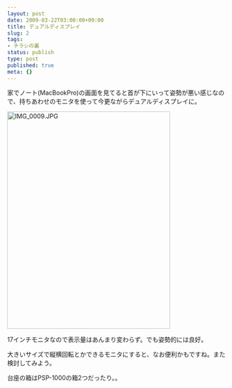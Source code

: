 ```yaml
---
layout: post
date: 2009-03-22T03:00:00+09:00
title: デュアルディスプレイ
slug: 2
tags:
- チラシの裏
status: publish
type: post
published: true
meta: {}
---
```

家でノート(MacBookPro)の画面を見てると首が下にいって姿勢が悪い感じなので、持ちあわせのモニタを使って今更ながらデュアルディスプレイに。

<a href="http://www.flickr.com/photos/masawo/3375674916/" title="IMG_0009.JPG by masawo77, on Flickr"><img src="http://farm4.static.flickr.com/3418/3375674916_cb4d0aa620.jpg" width="375" height="500" alt="IMG_0009.JPG" /></a>

17インチモニタなので表示量はあんまり変わらず。でも姿勢的には良好。

大きいサイズで縦横回転とかできるモニタにすると、なお便利かもですね。また検討してみよう。

台座の箱はPSP-1000の箱2つだったり。。
